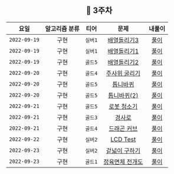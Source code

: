 
<div align="center">

## 📅 3주차

| 요일 | 알고리즘 분류 | 티어  | 문제| 내풀이 |
| :---: | :---: | :---: | :---: | :---:|
|`2022-09-19`| 구현 | `실버1` | [배열돌리기3](https://www.acmicpc.net/problem/16935) | [풀이](https://github.com/jangwon3828/Algorithm_Competition-Study/blob/woojin/3%EC%A3%BC%EC%B0%A8/3%EC%A3%BC%EC%B0%A8_%EC%9A%B0%EC%A7%84/%EB%B0%B0%EC%97%B4%EB%8F%8C%EB%A6%AC%EA%B8%B03.java) |
|`2022-09-19`| 구현 | `실버1` | [배열돌리기1](https://www.acmicpc.net/problem/16926) | [풀이](https://github.com/jangwon3828/Algorithm_Competition-Study/blob/woojin/3%EC%A3%BC%EC%B0%A8/3%EC%A3%BC%EC%B0%A8_%EC%9A%B0%EC%A7%84/%EB%B0%B0%EC%97%B4%EB%8F%8C%EB%A6%AC%EA%B8%B01.java) |
|`2022-09-19`| 구현 | `골드5` | [배열돌리기2](https://www.acmicpc.net/problem/16927) | [풀이](https://github.com/jangwon3828/Algorithm_Competition-Study/blob/woojin/3%EC%A3%BC%EC%B0%A8/3%EC%A3%BC%EC%B0%A8_%EC%9A%B0%EC%A7%84/%EB%B0%B0%EC%97%B4%EB%8F%8C%EB%A6%AC%EA%B8%B02.java) |
|`2022-09-20`| 구현 | `골드4` | [주사위 굴리기](https://www.acmicpc.net/problem/14499) | [풀이](https://github.com/jangwon3828/Algorithm_Competition-Study/blob/woojin/3%EC%A3%BC%EC%B0%A8/3%EC%A3%BC%EC%B0%A8_%EC%9A%B0%EC%A7%84/%EC%A3%BC%EC%82%AC%EC%9C%84%20%EA%B5%B4%EB%A6%AC%EA%B8%B0.java) |
|`2022-09-20`| 구현 | `골드5` | [톱니바퀴](https://www.acmicpc.net/problem/14891) | [풀이](https://github.com/jangwon3828/Algorithm_Competition-Study/blob/woojin/3%EC%A3%BC%EC%B0%A8/3%EC%A3%BC%EC%B0%A8_%EC%9A%B0%EC%A7%84/%ED%86%B1%EB%8B%88%EB%B0%94%ED%80%B4.java) |
|`2022-09-20`| 구현 | `골드5` | [톱니바퀴(2)](https://www.acmicpc.net/problem/15662) | [풀이](https://github.com/jangwon3828/Algorithm_Competition-Study/blob/woojin/3%EC%A3%BC%EC%B0%A8/3%EC%A3%BC%EC%B0%A8_%EC%9A%B0%EC%A7%84/%ED%86%B1%EB%8B%88%EB%B0%94%ED%80%B4(2).java) |
|`2022-09-21`| 구현 | `골드5` | [로봇 청소기](https://www.acmicpc.net/problem/14503) | [풀이](https://github.com/jangwon3828/Algorithm_Competition-Study/blob/woojin/3%EC%A3%BC%EC%B0%A8/3%EC%A3%BC%EC%B0%A8_%EC%9A%B0%EC%A7%84/%EB%A1%9C%EB%B4%87%20%EC%B2%AD%EC%86%8C%EA%B8%B0.java) |
|`2022-09-21`| 구현 | `골드3` | [경사로](https://www.acmicpc.net/problem/14890) | [풀이](https://github.com/jangwon3828/Algorithm_Competition-Study/blob/woojin/3%EC%A3%BC%EC%B0%A8/3%EC%A3%BC%EC%B0%A8_%EC%9A%B0%EC%A7%84/%EA%B2%BD%EC%82%AC%EB%A1%9C.java) |
|`2022-09-21`| 구현 | `골드4` | [드래곤 커브](https://www.acmicpc.net/problem/15685) | [풀이](https://github.com/jangwon3828/Algorithm_Competition-Study/blob/woojin/3%EC%A3%BC%EC%B0%A8/3%EC%A3%BC%EC%B0%A8_%EC%9A%B0%EC%A7%84/%EB%93%9C%EB%9E%98%EA%B3%A4%EC%BB%A4%EB%B8%8C.java) |
|`2022-09-22`| 구현 | `실버2` | [LCD Test](https://www.acmicpc.net/problem/2290) | [풀이](https://github.com/jangwon3828/Algorithm_Competition-Study/blob/woojin/3%EC%A3%BC%EC%B0%A8/3%EC%A3%BC%EC%B0%A8_%EC%9A%B0%EC%A7%84/LCD%20Test.java) |
|`2022-09-23`| 구현 | `실버2` | [겉넓이 구하기](https://www.acmicpc.net/problem/16931) | [풀이](https://github.com/jangwon3828/Algorithm_Competition-Study/blob/woojin/3%EC%A3%BC%EC%B0%A8/3%EC%A3%BC%EC%B0%A8_%EC%9A%B0%EC%A7%84/%EA%B2%89%EB%84%93%EC%9D%B4%20%EA%B5%AC%ED%95%98%EA%B8%B0.java) |
|`2022-09-23`| 구현 | `골드1` | [정육면체 전개도](https://www.acmicpc.net/problem/1917) | [풀이](https://github.com/jangwon3828/Algorithm_Competition-Study/blob/woojin/3%EC%A3%BC%EC%B0%A8/3%EC%A3%BC%EC%B0%A8_%EC%9A%B0%EC%A7%84/%EC%A0%95%EC%9C%A1%EB%A9%B4%EC%B2%B4%20%EC%A0%84%EA%B0%9C%EB%8F%84.java) |
</div>
